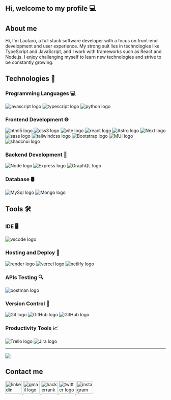 Hi, welcome to my profile 💻 
-------------


## About me 
Hi, I'm Lautaro, a full stack software developer with a focus on front-end development and user experience. My strong suit lies in technologies like TypeScript and JavaScript, and I work with frameworks such as React and Node.js. I enjoy challenging myself to learn new technologies and strive to be constantly growing.

## Technologies 🚀
### Programming Languages 💻
<div align="left">
  <img src="https://img.shields.io/badge/JavaScript-323330?style=for-the-badge&logo=javascript&logoColor=F7DF1E" alt="javascript logo"  />
  <img src="https://img.shields.io/badge/TypeScript-007ACC?style=for-the-badge&logo=typescript&logoColor=white" alt="typescript logo"  />
  <img src="https://img.shields.io/badge/Python-FFD43B?style=for-the-badge&logo=python&logoColor=blue" alt="python logo"  />
</div>

### Frontend Development 🌐

<div align="left">
  <img src="https://img.shields.io/badge/HTML5-E34F26?style=for-the-badge&logo=html5&logoColor=white" alt="html5 logo"  />
  <img src="https://img.shields.io/badge/CSS3-1572B6?style=for-the-badge&logo=css3&logoColor=white" alt="css3 logo"  />
  <img src="https://img.shields.io/badge/Vite-B73BFE?style=for-the-badge&logo=vite&logoColor=FFD62E" alt="vite logo"  />
  <img src="https://img.shields.io/badge/React-20232A?style=for-the-badge&logo=react&logoColor=61DAFB" alt="react logo"  />
  <img src="https://img.shields.io/badge/Astro-0C1222?style=for-the-badge&logo=astro&logoColor=FDFDFE" alt="Astro logo"  />
  <img src="https://img.shields.io/badge/next%20js-000000?style=for-the-badge&logo=nextdotjs&logoColor=white" alt="Next logo"  />
   <img src="https://img.shields.io/badge/Sass-CC6699?style=for-the-badge&logo=sass&logoColor=white" alt="sass logo"  />
  <img src="https://img.shields.io/badge/Tailwind_CSS-38B2AC?style=for-the-badge&logo=tailwind-css&logoColor=white" alt="tailwindcss logo"  />
  <img src="https://img.shields.io/badge/Bootstrap-563D7C?style=for-the-badge&logo=bootstrap&logoColor=white" alt="Bootstrap logo"  />
  <img src="https://img.shields.io/badge/Material%20UI-007FFF?style=for-the-badge&logo=mui&logoColor=white" alt="MUI logo"  />
  <img src="https://img.shields.io/badge/shadcn%2Fui-000000?style=for-the-badge&logo=shadcnui&logoColor=white" alt="shadcnui logo"  />
</div>

### Backend Development 🔧

<div align="left">
  <img src="https://img.shields.io/badge/Node%20js-339933?style=for-the-badge&logo=nodedotjs&logoColor=white" alt="Node logo"  />
  <img src="https://img.shields.io/badge/Express%20js-000000?style=for-the-badge&logo=express&logoColor=white" alt="Express logo"  />
  <img src="https://img.shields.io/badge/GraphQl-E10098?style=for-the-badge&logo=graphql&logoColor=white" alt="GraphQL logo"  />
</div>
 
### Database 🛢️
 
<div align="left">
  <img src="https://img.shields.io/badge/MySQL-005C84?style=for-the-badge&logo=mysql&logoColor=white" alt="MySql logo"  />
  <img src="https://img.shields.io/badge/MongoDB-4EA94B?style=for-the-badge&logo=mongodb&logoColor=white" alt="Mongo logo"  />
</div>

## Tools 🛠️

### IDE 🖥️

<div align="left">
  <img src="https://img.shields.io/badge/VSCode-0078D4?style=for-the-badge&logo=visual%20studio%20code&logoColor=white" alt="vscode logo"  />
</div>

### Hosting and Deploy 🚀

<div align="left">
  <img src="https://img.shields.io/badge/Render-46E3B7?style=for-the-badge&logo=render&logoColor=white" alt="render logo"  />
  <img src="https://img.shields.io/badge/Vercel-000000?style=for-the-badge&logo=vercel&logoColor=white" alt="vercel logo"  />
  <img src="https://img.shields.io/badge/Netlify-00C7B7?style=for-the-badge&logo=netlify&logoColor=white" alt="netlify logo"  />
</div>

### APIs Testing 🔍
<div align="left">
  <img src="https://img.shields.io/badge/Postman-FF6C37?style=for-the-badge&logo=Postman&logoColor=white" alt="postman logo"  />
</div>

### Version Control 🔄
<div align="left">
  <img src="https://img.shields.io/badge/Git-F05032?style=for-the-badge&logo=git&logoColor=white" alt="Git logo" />
  <img src="https://img.shields.io/badge/GitHub-181717?style=for-the-badge&logo=github&logoColor=white" alt="GitHub logo" />
  <img src="https://img.shields.io/badge/GitLab-181717?style=for-the-badge&logo=gitLab&logoColor=white" alt="GitHub logo" />
</div>

### Productivity Tools 📈
<div align="left">
  <img src="https://img.shields.io/badge/Trello-0079BF?style=for-the-badge&logo=trello&logoColor=white" alt="Trello logo" />
  <img src="https://img.shields.io/badge/Jira-0052CC?style=for-the-badge&logo=jira&logoColor=white" alt="Jira logo" />
</div>

-------------

![](https://github-readme-stats.vercel.app/api/top-langs/?username=Lautaro-R-collins&theme=react&hide_border=false&include_all_commits=true&count_private=true&layout=compact)


## Contact me
<div align="left">
  <a href="https://www.linkedin.com/in/lautaro-rodr%C3%ADguez-collins-40505624a/" target="_blank">
    <img src="https://raw.githubusercontent.com/maurodesouza/profile-readme-generator/master/src/assets/icons/social/linkedin/default.svg" width="52" height="40" alt="linkedin logo"  />
  </a>
  <a href="lautarodevelops@gmail.com" target="_blank">
    <img src="https://raw.githubusercontent.com/maurodesouza/profile-readme-generator/master/src/assets/icons/social/gmail/default.svg" width="52" height="40" alt="gmail logo"  />
  </a>
  <a href="https://www.hackerrank.com/profile/L4UT1" target="_blank">
    <img src="https://raw.githubusercontent.com/maurodesouza/profile-readme-generator/master/src/assets/icons/social/hackerrank/default.svg" width="52" height="40" alt="hackerrank logo"  />
  </a>
  <a href="https://twitter.com/lautarodevelops/" target="_blank">
    <img src="https://raw.githubusercontent.com/maurodesouza/profile-readme-generator/master/src/assets/icons/social/twitter/default.svg" width="52" height="40" alt="twitter logo"  />
  </a>
  <a href="https://www.instagram.com/lautarodevelops/" target="_blank">
    <img src="https://raw.githubusercontent.com/maurodesouza/profile-readme-generator/master/src/assets/icons/social/instagram/default.svg" width="52" height="40" alt="instagram logo"  />
  </a>
</div>


###
###

###
